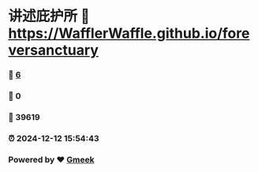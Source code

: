 # 讲述庇护所 :link: https://WafflerWaffle.github.io/foreversanctuary 
### :page_facing_up: [6](https://WafflerWaffle.github.io/foreversanctuary/tag.html) 
### :speech_balloon: 0 
### :hibiscus: 39619 
### :alarm_clock: 2024-12-12 15:54:43 
### Powered by :heart: [Gmeek](https://github.com/Meekdai/Gmeek)
